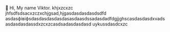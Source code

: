  👋 Hi, My name Viktor.
khjxzcxzc
jhfsdfsdsacxzczxchjgsad,hjgasdasdasdasdsdfd
asdasфівіфsdasdasdasdasdasasdaasdssadasdadfdgjjghscasdasdasdxvadsasdasdasdassdxzcxzcasdsadasdasdasd
uykussdasdcxzc
